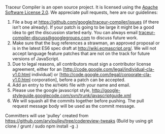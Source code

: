 Traceur Compiler is an open source project. It is licensed using the
[Apache Software License 2.0](http://www.apache.org/licenses/LICENSE-2.0.html).
We appreciate pull requests, here are our guidelines:

1. File a bug at https://github.com/google/traceur-compiler/issues (if there
isn’t one already). If your patch is going to be large it might be a good idea
to get the discussion started early. You can always email
traceur-compiler-discuss@googlegroups.com to discuss future work.
1. Make sure that the bug references a strawman, an approved proposal or is in the
latest ES6 spec draft at http://wiki.ecmascript.org/. We will not accept
language feature patches that are not on the track for future versions of
JavaScript.
1. Due to legal reasons, all contributors must sign a contributor license
agreement, either for an
[http://code.google.com/legal/individual-cla-v1.0.html individual] or
[http://code.google.com/legal/corporate-cla-v1.0.html corporation], before a
patch can be accepted.
1. Add an entry to the `AUTHORS` file with your name and email.
2. Please use the google javascript style, http://google-styleguide.googlecode.com/svn/trunk/javascriptguide.xml
1. We will squash all the commits together before pushing. The pull request
message body will be used as the commit message.

Committers will use 'pulley' created from https://github.com/arv/pulley/tree/codereview-tweaks
(Build by using git clone / grunt / sudo npm install -g .) 
